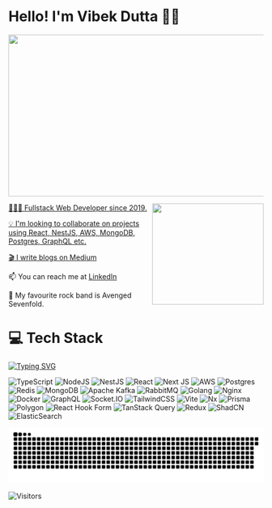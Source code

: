 # Hello! I'm Vibek Dutta 👋🏼

<a href="/"><img align="center" width="1010" height="320" src="https://github.com/user-attachments/assets/817b24e2-9a51-476b-934b-2917200f5ba3?raw=true"></a>

<a href="/"><img align="right" width="220" height="200" src="https://github.com/user-attachments/assets/3601e724-e970-4197-a1f2-39bafffdf01f?raw=true">

👨🏼‍💻 Fullstack Web Developer since 2019.

💡 I'm looking to collaborate on projects using React, NestJS, AWS, MongoDB, Postgres, GraphQL etc.

🎬 I write blogs on [Medium](https://medium.com/@VibekD1996)

📫 You can reach me at [LinkedIn](https://www.linkedin.com/in/vibekdutta/)

🎸 My favourite rock band is Avenged Sevenfold.

# 💻 Tech Stack

[![Typing SVG](https://readme-typing-svg.demolab.com?font=Fira+Code&weight=500&size=15&pause=1000&width=435&lines=Fullstack+Serverless+Developer%7C+AWS+%7C+Typescript)](https://git.io/typing-svg)

![TypeScript](https://img.shields.io/badge/typescript-%23007ACC.svg?style=for-the-badge&logo=typescript&logoColor=white)
![NodeJS](https://img.shields.io/badge/node.js-6DA55F?style=for-the-badge&logo=node.js&logoColor=white)
![NestJS](https://img.shields.io/badge/nestjs-%23E0234E.svg?style=for-the-badge&logo=nestjs&logoColor=white)
![React](https://img.shields.io/badge/react-%2320232a.svg?style=for-the-badge&logo=react&logoColor=%2361DAFB)
![Next JS](https://img.shields.io/badge/Next-black?style=for-the-badge&logo=next.js&logoColor=white)
![AWS](https://img.shields.io/badge/AWS-%23FF9900.svg?style=for-the-badge&logo=amazon-aws&logoColor=white)
![Postgres](https://img.shields.io/badge/postgres-%23316192.svg?style=for-the-badge&logo=postgresql&logoColor=white)
![Redis](https://img.shields.io/badge/redis-%23DC382D.svg?style=for-the-badge&logo=redis&logoColor=white)
![MongoDB](https://img.shields.io/badge/MongoDB-%234ea94b.svg?style=for-the-badge&logo=mongodb&logoColor=white)
![Apache Kafka](https://img.shields.io/badge/kafka-%2300ADEF.svg?style=for-the-badge&logo=apache-kafka&logoColor=white)
![RabbitMQ](https://img.shields.io/badge/rabbitmq-%23FF6600.svg?style=for-the-badge&logo=rabbitmq&logoColor=white)
![Golang](https://img.shields.io/badge/go-%2300ADD8.svg?style=for-the-badge&logo=go&logoColor=white)
![Nginx](https://img.shields.io/badge/nginx-%23009639.svg?style=for-the-badge&logo=nginx&logoColor=white)
![Docker](https://img.shields.io/badge/docker-%230db7ed.svg?style=for-the-badge&logo=docker&logoColor=white)
![GraphQL](https://img.shields.io/badge/-GraphQL-E10098?style=for-the-badge&logo=graphql&logoColor=white)
![Socket.IO](https://img.shields.io/badge/socket.io-black?style=for-the-badge&logo=socket.io&badgeColor=010101)
![TailwindCSS](https://img.shields.io/badge/tailwindcss-%2338B2AC.svg?style=for-the-badge&logo=tailwind-css&logoColor=white)
![Vite](https://img.shields.io/badge/vite-%23646CFF.svg?style=for-the-badge&logo=vite&logoColor=white)
![Nx](https://img.shields.io/badge/nx-%2300AFD7.svg?style=for-the-badge&logo=nx&logoColor=white)
![Prisma](https://img.shields.io/badge/Prisma-3982CE?style=for-the-badge&logo=Prisma&logoColor=white)
![Polygon](https://img.shields.io/badge/polygon-%238247e5.svg?style=for-the-badge&logo=polygon&logoColor=white)
![React Hook Form](https://img.shields.io/badge/react%20hook%20form-%23EC5990.svg?style=for-the-badge&logo=reacthookform&logoColor=white)
![TanStack Query](https://img.shields.io/badge/tanstack%20query-%23000000.svg?style=for-the-badge&logo=react-query&logoColor=%23FF4154)
![Redux](https://img.shields.io/badge/redux-%23593d88.svg?style=for-the-badge&logo=redux&logoColor=white)
![ShadCN](https://img.shields.io/badge/shadcn-%23000000.svg?style=for-the-badge&logo=radix-ui&logoColor=white)
![ElasticSearch](https://img.shields.io/badge/-ElasticSearch-005571?style=for-the-badge&logo=elasticsearch)

<picture>
  <source media="(prefers-color-scheme: dark)" srcset="https://raw.githubusercontent.com/GodParticle1996/GodParticle1996/output/github-snake-dark.svg" />
  <source media="(prefers-color-scheme: light)" srcset="https://raw.githubusercontent.com/GodParticle1996/GodParticle1996/output/github-snake.svg" />
  <img alt="github-snake" src="https://raw.githubusercontent.com/GodParticle1996/GodParticle1996/output/github-snake.svg" />
</picture>

![Visitors](https://api.visitorbadge.io/api/visitors?path=vishnudas-bluefox&label=Visitors&labelColor=111826&countColor=F25C93)
